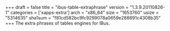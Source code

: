 +++
draft = false
title = "ibus-table-extraphrase"
version = "1.3.9.20110826-1"
categories = ['xapps-extra']
arch = "x86_64"
size = "1653760"
usize = "5314635"
sha1sum = "f81cd582bc9fc9299078a0659e288891c4308b35"
+++
The extra phrases of tables engines for IBus.